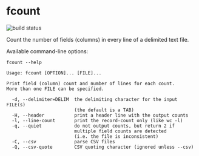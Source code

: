 # fcount
![build status](https://github.com/github/fcount/actions/workflows/c-cpp.yml/badge.svg)

Count the number of fields (columns) in every line of a delimited text file.

Available command-line options:

    fcount --help

    Usage: fcount [OPTION]... [FILE]...

    Print field (column) count and number of lines for each count.
    More than one FILE can be specified.

      -d, --delimiter=DELIM  the delimiting character for the input FILE(s)
                             (the default is a TAB)
      -H, --header           print a header line with the output counts
      -l, --line-count       print the record-count only (like wc -l)
      -q, --quiet            do not output counts, but return 2 if
                             multiple field counts are detected
                             (i.e. the file is inconsistent)
      -C, --csv              parse CSV files
      -Q, --csv-quote        CSV quoting character (ignored unless --csv)
